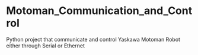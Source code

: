 # Motoman_Communication_and_Control
Python project that communicate and control Yaskawa Motoman Robot either through Serial or Ethernet
